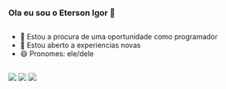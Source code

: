 ### Ola eu sou o Eterson Igor 👋

##
- 🔭 Estou a procura de uma oportunidade como programador
- 🤔 Estou aberto a experiencias novas
- 😄 Pronomes: ele/dele
##
<div>
<a herf="https://www.facebook.com/eterson.igor/" target="blank"><img src="https://img.shields.io/badge/Facebook-1877F2?style=for-the-badge&logo=facebook&logoColor=white" target=_"blank"></a>
  <a href="https://www.instagram.com/eterson_igor/?hl=en" target="blank"><img src="https://img.shields.io/badge/Instagram-E4405F?style=for-the-badge&logo=instagram&logoColor=white" target="_blank"></a>
  <a herf="https://www.linkedin.com/in/eterson-igor-041379189/" target="blank"><img src="https://img.shields.io/badge/LinkedIn-0077B5?style=for-the-badge&logo=linkedin&logoColor=white" target="_blank"></a>
</div>
